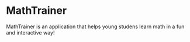 # MathTrainer
 MathTrainer is an application that helps young studens learn math in a fun and interactive way!
